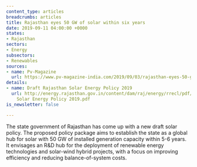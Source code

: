 ```yaml
---
content_type: articles
breadcrumbs: articles
title: Rajasthan eyes 50 GW of solar within six years
date: 2019-09-11 04:00:00 +0000
states:
- Rajasthan
sectors:
- Energy
subsectors:
- Renewables
sources:
- name: Pv-Magazine
  url: https://www.pv-magazine-india.com/2019/09/03/rajasthan-eyes-50-gw-solar-in-5-6-years/
details:
- name: Draft Rajasthan Solar Energy Policy 2019
  url: http://energy.rajasthan.gov.in/content/dam/raj/energy/rrecl/pdf/Home Page/Rajasthan
    Solar Energy Policy 2019.pdf
is_newsletter: false

---
```

The state government of Rajasthan has come up with a new draft solar policy. The proposed policy package aims to establish the state as a global hub for solar with 50 GW of installed generation capacity within 5-6 years. It envisages an R&D hub for the deployment of renewable energy technologies and solar-wind hybrid projects, with a focus on improving efficiency and reducing balance-of-system costs.
